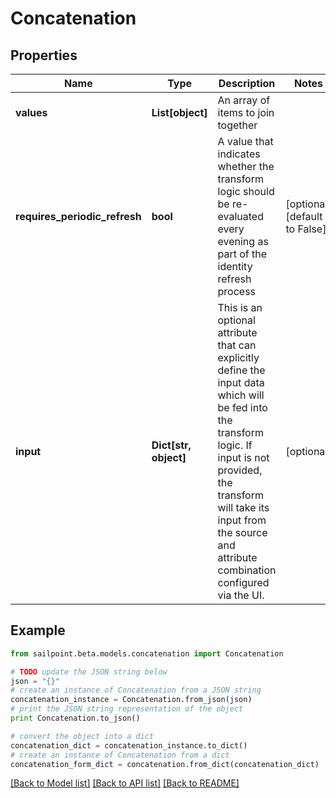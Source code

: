 # Concatenation


## Properties

Name | Type | Description | Notes
------------ | ------------- | ------------- | -------------
**values** | **List[object]** | An array of items to join together | 
**requires_periodic_refresh** | **bool** | A value that indicates whether the transform logic should be re-evaluated every evening as part of the identity refresh process | [optional] [default to False]
**input** | **Dict[str, object]** | This is an optional attribute that can explicitly define the input data which will be fed into the transform logic. If input is not provided, the transform will take its input from the source and attribute combination configured via the UI. | [optional] 

## Example

```python
from sailpoint.beta.models.concatenation import Concatenation

# TODO update the JSON string below
json = "{}"
# create an instance of Concatenation from a JSON string
concatenation_instance = Concatenation.from_json(json)
# print the JSON string representation of the object
print Concatenation.to_json()

# convert the object into a dict
concatenation_dict = concatenation_instance.to_dict()
# create an instance of Concatenation from a dict
concatenation_form_dict = concatenation.from_dict(concatenation_dict)
```
[[Back to Model list]](../README.md#documentation-for-models) [[Back to API list]](../README.md#documentation-for-api-endpoints) [[Back to README]](../README.md)


